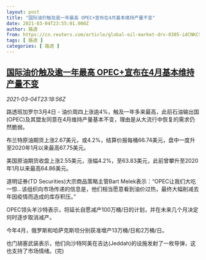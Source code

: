 ```yaml
---
layout: post
title: "国际油价触及逾一年最高 OPEC+宣布在4月基本维持产量不变"
date: 2021-03-04T23:55:01.000Z
author: 路透
from: https://cn.reuters.com/article/global-oil-market-drv-0305-idCNKCS2AW2YC
tags: [ 路透 ]
categories: [ 路透 ]
---
```

<!--1614902101000-->
[国际油价触及逾一年最高 OPEC+宣布在4月基本维持产量不变](https://cn.reuters.com/article/global-oil-market-drv-0305-idCNKCS2AW2YC)
------

<div>
<div><i>2021-03-04T23:18:56Z</i></div><p>路透班加罗尔3月4日 - 油价周四上涨逾4%，触及一年多来最高，此前石油输出国(OPEC)及其盟友同意在4月维持产量基本不变，理由是从大流行中恢复的需求仍然脆弱。</p><p>布兰特原油期货上涨2.67美元，或4.2%，结算价报每桶66.74美元，盘中一度升至2020年1月以来最高67.75美元。</p><p>美国原油期货收盘上涨2.55美元，涨幅4.2%，至63.83美元，此前曾攀升至2020年1月以来最高64.86美元。</p><p>道明证券(TD Securities)大宗商品策略主管Bart Melek表示：“OPEC让我们大吃一惊…该组织向市场传递的信息是，他们相当愿意看到油价过热，最终大幅削减去年因疫情而造成的库存积压。”</p><p>OPEC领头羊沙特表示，将延长自愿减产100万桶/日的计划，并在未来几个月决定何时逐步取消减产。</p><p>今年4月，俄罗斯和哈萨克斯坦分别获准增产13万桶/日和2万桶/日。</p><p>也门胡塞武装表示，他们向沙特阿美在吉达(Jeddah)的设施发射了一枚导弹，这也支持了市场情绪。(完)</p>
</div>
